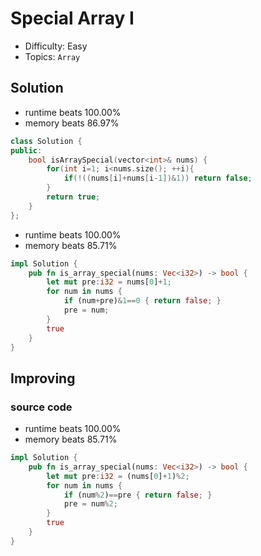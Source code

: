 # Special Array I
- Difficulty: Easy
- Topics: `Array` 

## Solution
- runtime beats 100.00%
- memory beats 86.97%
``` cpp
class Solution {
public:
    bool isArraySpecial(vector<int>& nums) {
        for(int i=1; i<nums.size(); ++i){
            if(!((nums[i]+nums[i-1])&1)) return false;
        }
        return true;
    }
};
```
- runtime beats 100.00%
- memory beats 85.71%
```rust
impl Solution {
    pub fn is_array_special(nums: Vec<i32>) -> bool {
        let mut pre:i32 = nums[0]+1;
        for num in nums {
            if (num+pre)&1==0 { return false; }
            pre = num;
        }
        true
    }
}
```

## Improving
### source code
- runtime beats 100.00%
- memory beats 85.71%
```rust
impl Solution {
    pub fn is_array_special(nums: Vec<i32>) -> bool {
        let mut pre:i32 = (nums[0]+1)%2;
        for num in nums {
            if (num%2)==pre { return false; }
            pre = num%2;
        }
        true
    }
}
```